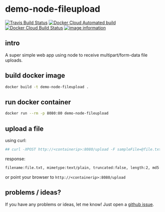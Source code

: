 # demo-node-fileupload
[![Travis Build Status](https://img.shields.io/travis/com/simonkowallik/docker/master.svg?label=travis%20build)](https://travis-ci.com/simonkowallik/docker)
[![Docker Cloud Automated build](https://img.shields.io/docker/cloud/automated/simonkowallik/demo-node-fileupload.svg?color=brightgreen)](https://hub.docker.com/r/simonkowallik/demo-node-fileupload)
[![Docker Cloud Build Status](https://img.shields.io/docker/cloud/build/simonkowallik/demo-node-fileupload.svg)](https://hub.docker.com/r/simonkowallik/demo-node-fileupload/builds)
[![image information](https://images.microbadger.com/badges/image/simonkowallik/demo-node-fileupload.svg)](https://microbadger.com/images/simonkowallik/demo-node-fileupload)

## intro
A super simple web app using node to receive multipart/form-data file uploads.

## build docker image

```sh
docker build -t demo-node-fileupload .
```

## run docker container

```sh
docker run --rm -p 8080:80 demo-node-fileupload
```

## upload a file

using curl:

```sh
## curl -XPOST http://<containerip>:8080/upload -F sampleFile=@file.txt
```

response:
```sh
filename:file.txt, mimetype:text/plain, truncated:false, length:2, md5:50585be4e3159a71c874c590d2ba12ec
```
 or point your browser to `http://<containerip>:8080/upload`

## problems / ideas?
If you have any problems or ideas, let me know!
Just open a [github issue](https://github.com/simonkowallik/docker/issues).
